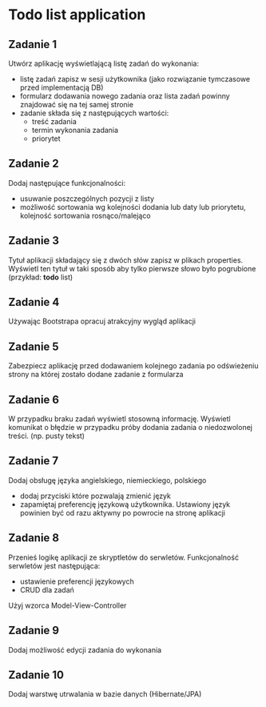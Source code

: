 Todo list application
=====================

Zadanie 1
---------
Utwórz aplikację wyświetlającą listę zadań do wykonania:
  - listę zadań zapisz w sesji użytkownika (jako rozwiązanie tymczasowe przed implementacją DB)
  - formularz dodawania nowego zadania oraz lista zadań powinny znajdować się na tej samej stronie
  - zadanie składa się z następujących wartości:
    - treść zadania
    - termin wykonania zadania
    - priorytet

Zadanie 2
---------
Dodaj następujące funkcjonalności:
  - usuwanie poszczególnych pozycji z listy
  - możliwość sortowania wg kolejności dodania lub daty lub priorytetu, kolejność sortowania rosnąco/malejąco

Zadanie 3
---------
Tytuł aplikacji składający się z dwóch słów zapisz w plikach properties. Wyświetl ten tytuł w taki sposób aby tylko pierwsze słowo było pogrubione (przykład: **todo** list)

Zadanie 4
---------
Używając Bootstrapa opracuj atrakcyjny wygląd aplikacji

Zadanie 5
---------
Zabezpiecz aplikację przed dodawaniem kolejnego zadania po odświeżeniu strony na której zostało dodane zadanie z formularza

Zadanie 6
---------
W przypadku braku zadań wyświetl stosowną informację.
Wyświetl komunikat o błędzie w przypadku próby dodania zadania o niedozwolonej treści. (np. pusty tekst)

Zadanie 7
---------
Dodaj obsługę języka angielskiego, niemieckiego, polskiego
  - dodaj przyciski które pozwalają zmienić język
  - zapamiętaj preferencję językową użytkownika. Ustawiony język powinien być od razu aktywny po powrocie na stronę aplikacji​

Zadanie 8
---------
Przenieś logikę aplikacji ze skryptletów do serwletów. Funkcjonalność serwletów jest następująca:
  - ustawienie preferencji językowych
  - CRUD dla zadań
  
Użyj wzorca Model-View-Controller​

Zadanie 9
----------
Dodaj możliwość edycji zadania do wykonania​

Zadanie 10
---------
Dodaj warstwę utrwalania w bazie danych (Hibernate/JPA)​